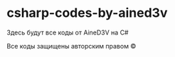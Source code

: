 # csharp-codes-by-ained3v
Здесь будут все коды от AineD3V на C#


Все коды защищены авторским правом ©
